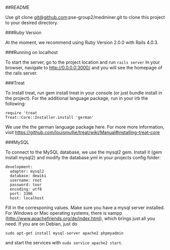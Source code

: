 ##README

Use git clone git@github.com:pse-group2/medminer.git to clone this project to your desired directory.

###Ruby Version

At the moment, we recommend using Ruby Version 2.0.0 with Rails 4.0.3.

###Running on localhost

To start the server, go to the project location and run 
```rails server```
In your browser, navigate to http://0.0.0.0:3000/ and you will see the homepage of the rails server.

###Treat

To install treat, run gem install treat in your console (or just bundle install in the project). For the additional language package, run in your irb the following:
```
require 'treat
Treat::Core::Installer.install 'german'
```
We use the the german language package here. For more more information, visit https://github.com/louismullie/treat/wiki/Manual#installing-treat-core

###MySQL

To connect to the MySQL database, we use the mysql2 gem. Install it (gem install mysql2) and modify the database.yml in your projects config folder:
```
development:
  adapter: mysql2
  database: dewiki
  username: root
  password: toor
  encoding: utf8
  port: 3306
  host: localhost
```
Fill in the corresponing values.
Make sure you have a mysql server installed. For Windows or Mac operating systems, there is xampp (http://www.apachefriends.org/de/index.html), which brings just all you need.
If you are on Debian, just do
```
sudo apt-get install mysql-server apache2 phpmyadmin
```
and start the services with ```sudo service apache2 start```.
